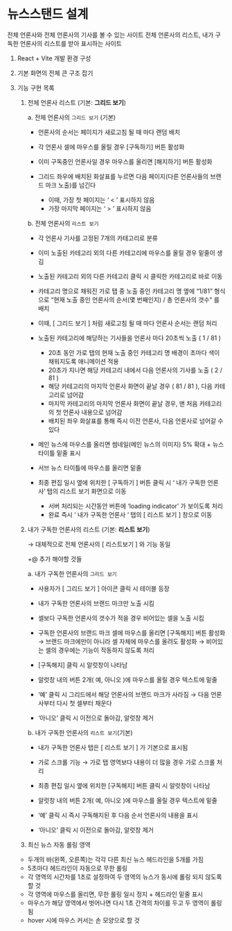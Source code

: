 # 뉴스스탠드 설계

전체 언론사와 전체 언론사의 기사를 볼 수 있는 사이트
전체 언론사의 리스트, 내가 구독한 언론사의 리스트를 받아 표시하는 사이트

1. React + Vite 개발 환경 구성
2. 기본 화면의 전체 큰 구조 잡기
3. 기능 구현 목록

   1. 전체 언론사 리스트 (기본: **그리드 보기**)

      a. 전체 언론사의 `그리드 보기` (기본)

      - 언론사의 순서는 페이지가 새로고침 될 때 마다 랜덤 배치
      - 각 언론사 셀에 마우스를 올릴 경우 [구독하기] 버튼 활성화
      - 이미 구독중인 언론사일 경우 마우스를 올리면 [해지하기] 버튼 활성화
      - 그리드 좌우에 배치된 화살표를 누르면 다음 페이지(다른 언론사들의 브랜드 마크 노출)를 넘긴다

        - 이때, 가장 첫 페이지는 ‘ < ’ 표시하지 않음
        - 가장 마지막 페이지는 ‘ > ’ 표시하지 않음

      b. 전체 언론사의 `리스트 보기`

      - 각 언론사 기사를 고정된 7개의 카테고리로 분류

      - 이미 노출된 카테고리 외의 다른 카테고리에 마우스를 올릴 경우 밑줄이 생김
      - 노출된 카테고리 외의 다른 카테고리 클릭 시 클릭한 카테고리로 바로 이동
      - 카테고리 명으로 채워진 가로 탭 중 노출 중인 카테고리 명 옆에 “1/81” 형식으로
        “현재 노출 중인 언론사의 순서(몇 번째인지) / 총 언론사의 갯수” 를 배치
      - 이때, [ 그리드 보기 ] 처럼 새로고침 될 때 마다 언론사 순서는 랜덤 처리
      - 노출된 카테고리에 해당하는 기사들을 언론사 마다 20초씩 노출 ( 1 / 81 )
        - 20초 동안 가로 탭의 현재 노출 중인 카테고리 명 배경이 초마다 색이 채워지도록 애니메이션 적용
        - 20초가 지나면 해당 카테고리 내에서 다음 언론사의 기사를 노출 ( 2 / 81 )
        - 해당 카테고리의 마지막 언론사 화면이 끝날 경우 ( 81 / 81 ), 다음 카테고리로 넘어감
        - 마지막 카테고리의 마지막 언론사 화면이 끝날 경우, 맨 처음 카테고리의 첫 언론사 내용으로 넘어감
        - 배치된 좌우 화살표를 통해 즉시 이전 언론사, 다음 언론사로 넘어갈 수 있다
      - 메인 뉴스에 마우스를 올리면 썸네일(메인 뉴스의 이미지) 5% 확대 + 뉴스 타이틀 밑줄 표시
      - 서브 뉴스 타이틀에 마우스를 올리면 밑줄
      - 최종 편집 일시 옆에 위치한 [ 구독하기 ] 버튼 클릭 시 ‘ 내가 구독한 언론사’ 탭의 리스트 보기 화면으로 이동
        - 서버 처리되는 시간동안 버튼에 ‘loading indicator’ 가 보이도록 처리
        - 완료 즉시 ‘ 내가 구독한 언론사 ‘ 탭의 [ 리스트 보기 ] 창으로 이동

   2. 내가 구독한 언론사의 리스트 (기본: **리스트 보기**)

      → 대체적으로 전체 언론사의 [ 리스트보기 ] 와 기능 동일

      +@ 추가 해야할 것들

      a. 내가 구독한 언론사의 `그리드 보기`

      - 사용자가 [ 그리드 보기 ] 아이콘 클릭 시 테이블 등장

      - 내가 구독한 언론사의 브랜드 마크만 노출 시킴
      - 셀보다 구독한 언론사의 갯수가 적을 경우 비어있는 셀을 노출 시킴
      - 구독한 언론사의 브랜드 마크 셀에 마우스를 올리면 [구독해지] 버튼 활성화
        → 브랜드 마크에만이 아니라 셀 자체에 마우스를 올려도 활성화
        → 비어있는 셀의 경우에는 기능이 작동하지 않도록 처리
      - [구독해지] 클릭 시 알럿창이 나타남

      - 알럿창 내의 버튼 2개( 예, 아니오 )에 마우스를 올릴 경우 텍스트에 밑줄
      - ‘예’ 클릭 시 그리드에서 해당 언론사의 브랜드 마크가 사라짐
        → 다음 언론사부터 다시 첫 셀부터 채운다
      - ‘아니오’ 클릭 시 이전으로 돌아감, 알럿창 제거

      b. 내가 구독한 언론사의 `리스트 보기`(기본)

      - 내가 구독한 언론사 탭은 [ 리스트 보기 ] 가 기본으로 표시됨

      - 가로 스크롤 기능 → 가로 탭 영역보다 내용이 더 많을 경우 가로 스크롤 처리
      - 최종 편집 일시 옆에 위치한 [구독해지] 버튼 클릭 시 알럿창이 나타남
      - 알럿창 내의 버튼 2개( 예, 아니오 )에 마우스를 올릴 경우 텍스트에 밑줄
      - ‘예’ 클릭 시 즉시 구독해지된 후 다음 순서 언론사의 내용을 표시
      - ‘아니오’ 클릭 시 이전으로 돌아감, 알럿창 제거

   3. 최신 뉴스 자동 롤링 영역

   - 두개의 바(왼쪽, 오른쪽)는 각각 다른 최신 뉴스 헤드라인을 5개를 가짐
   - 5초마다 헤드라인이 자동으로 무한 롤링
   - 각 영역의 시간차를 1초로 설정하여 두 영역의 뉴스가 동시에 롤링 되지 않도록 할 것
   - 각 영역에 마우스를 올리면, 무한 롤링 일시 정지 + 헤드라인 밑줄 표시
   - 마우스가 해당 영역에서 벗어나면 다시 1초 간격의 차이를 두고 두 영역이 롤링 됨
   - hover 시에 마우스 커서는 손 모양으로 할 것
